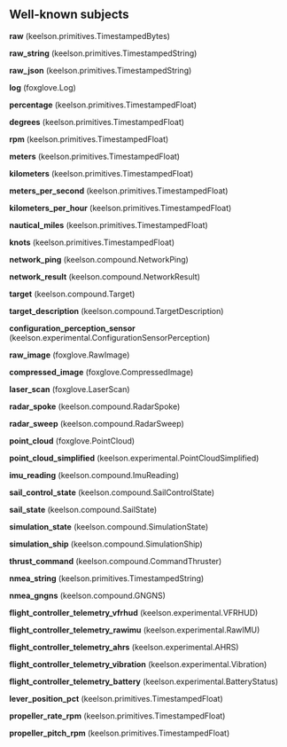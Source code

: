 ## Well-known subjects

**raw** (keelson.primitives.TimestampedBytes)

**raw_string** (keelson.primitives.TimestampedString)

**raw_json** (keelson.primitives.TimestampedString)

**log** (foxglove.Log)

**percentage** (keelson.primitives.TimestampedFloat)

**degrees** (keelson.primitives.TimestampedFloat)

**rpm** (keelson.primitives.TimestampedFloat)

**meters** (keelson.primitives.TimestampedFloat)

**kilometers** (keelson.primitives.TimestampedFloat)

**meters_per_second** (keelson.primitives.TimestampedFloat)

**kilometers_per_hour** (keelson.primitives.TimestampedFloat)

**nautical_miles** (keelson.primitives.TimestampedFloat)

**knots** (keelson.primitives.TimestampedFloat)

**network_ping** (keelson.compound.NetworkPing)

**network_result** (keelson.compound.NetworkResult)

**target** (keelson.compound.Target)

**target_description** (keelson.compound.TargetDescription)

**configuration_perception_sensor** (keelson.experimental.ConfigurationSensorPerception)

**raw_image** (foxglove.RawImage)

**compressed_image** (foxglove.CompressedImage)

**laser_scan** (foxglove.LaserScan)

**radar_spoke** (keelson.compound.RadarSpoke)

**radar_sweep** (keelson.compound.RadarSweep)

**point_cloud** (foxglove.PointCloud)

**point_cloud_simplified** (keelson.experimental.PointCloudSimplified)

**imu_reading** (keelson.compound.ImuReading)

**sail_control_state** (keelson.compound.SailControlState)

**sail_state** (keelson.compound.SailState)

**simulation_state** (keelson.compound.SimulationState)

**simulation_ship** (keelson.compound.SimulationShip)

**thrust_command** (keelson.compound.CommandThruster)

**nmea_string** (keelson.primitives.TimestampedString)

**nmea_gngns** (keelson.compound.GNGNS)

**flight_controller_telemetry_vfrhud** (keelson.experimental.VFRHUD)

**flight_controller_telemetry_rawimu** (keelson.experimental.RawIMU)

**flight_controller_telemetry_ahrs** (keelson.experimental.AHRS)

**flight_controller_telemetry_vibration** (keelson.experimental.Vibration)

**flight_controller_telemetry_battery** (keelson.experimental.BatteryStatus)

**lever_position_pct** (keelson.primitives.TimestampedFloat)

**propeller_rate_rpm** (keelson.primitives.TimestampedFloat)

**propeller_pitch_rpm** (keelson.primitives.TimestampedFloat)

